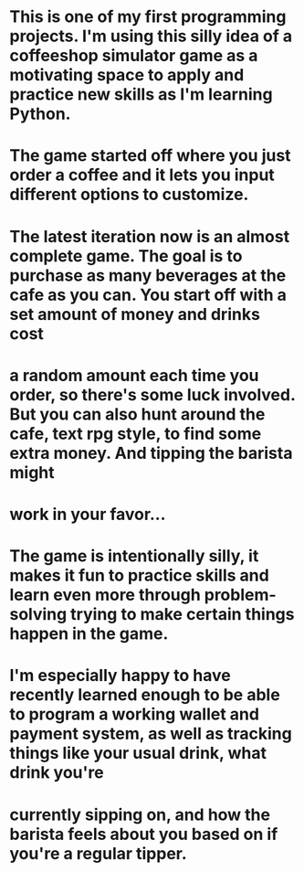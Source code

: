 # This is one of my first programming projects. I'm using this silly idea of a coffeeshop simulator game as a motivating space to apply and practice new skills as I'm learning Python.
# The game started off where you just order a coffee and it lets you input different options to customize.
# The latest iteration now is an almost complete game. The goal is to purchase as many beverages at the cafe as you can. You start off with a set amount of money and drinks cost
# a random amount each time you order, so there's some luck involved. But you can also hunt around the cafe, text rpg style, to find some extra money. And tipping the barista might
# work in your favor...
# The game is intentionally silly, it makes it fun to practice skills and learn even more through problem-solving trying to make certain things happen in the game.
# I'm especially happy to have recently learned enough to be able to program a working wallet and payment system, as well as tracking things like your usual drink, what drink you're
# currently sipping on, and how the barista feels about you based on if you're a regular tipper.

